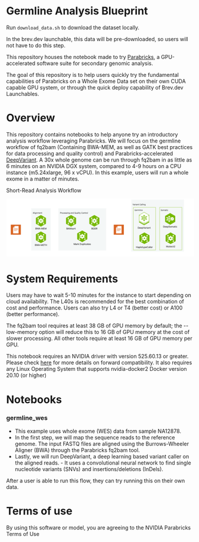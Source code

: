 # Germline Analysis Blueprint

Run `download_data.sh` to download the dataset locally. 

In the brev.dev launchable, this data will be pre-downloaded, so users will not have to do this step. 

This repository houses the notebook made to try [Parabricks](https://docs.nvidia.com/clara/parabricks/latest/index.html), a GPU-accelerated software suite for secondary genomic analysis.

The goal of this repository is to help users quickly try the fundamental capabilities of Parabricks on a Whole Exome Data set on their own CUDA capable GPU system, or through the quick deploy capability of Brev.dev Launchables.

# Overview
This repository contains notebooks to help anyone try an introductory analysis workflow leveraging Parabricks. We will focus on the germline workflow of fq2bam (Containing BWA-MEM, as well as GATK best practices for data processing and quality control) and Parabricks-accelerated [DeepVariant](https://github.com/google/deepvariant). A 30x whole genome can be run through fq2bam in as little as 6 minutes on an NVIDIA DGX system, compared to 4-9 hours on a CPU instance (m5.24xlarge, 96 x vCPU). In this example, users will run a whole exome in a matter of minutes.

Short-Read Analysis Workflow

![layout architecture](./assets/pbworkflow.png)


# System Requirements
Users may have to wait 5-10 minutes for the instance to start depending on cloud availability. The L40s is recommended for the best combination of cost and performance. Users can also try L4 or T4 (better cost) or A100 (better performance).

The fq2bam tool requires at least 38 GB of GPU memory by default; the --low-memory option will reduce this to 16 GB of GPU memory at the cost of slower processing. All other tools require at least 16 GB of GPU memory per GPU.

This notebook requires an NVIDIA driver with version 525.60.13 or greater. Please check [here](https://docs.nvidia.com/deploy/cuda-compatibility/#forward-compatibility) for more details on forward compatibility. It also requires any Linux Operating System that supports nvidia-docker2 Docker version 20.10 (or higher)

# Notebooks

### **germline_wes**

- This example uses whole exome (WES) data from sample NA12878. 
- In the first step, we will map the sequence reads to the reference genome. The input FASTQ files are aligned using the Burrows-Wheeler Aligner (BWA) through the Parabricks fq2bam tool. 
- Lastly, we will run DeepVariant, a deep learning based variant caller on the aligned reads. - It uses a convolutional neural network to find single nucleotide variants (SNVs) and insertions/deletions (InDels).


After a user is able to run this flow, they can try running this on their own data.


# Terms of use
By using this software or model, you are agreeing to the NVIDIA Parabricks Terms of Use




